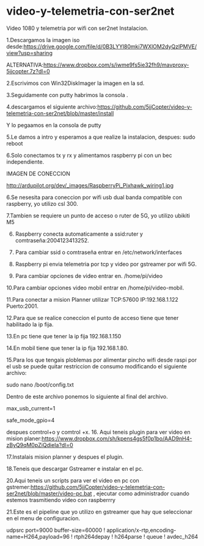 # video-y-telemetria-con-ser2net
Video 1080 y telemetria por wifi con ser2net
Instalacion.

1.Descargamos la imagen iso desde:https://drive.google.com/file/d/0B3LYYl80mki7WXlOM2dyQzlPMVE/view?usp=sharing

ALTERNATIVA:https://www.dropbox.com/s/iwme9fs5ie32fh9/mavproxy-5jjcopter.7z?dl=0

2.Escrivimos con Win32DiskImager la imagen en la sd.

3.Seguidamente con putty habrimos la consola .

4.descargamos el siguiente archivo:https://github.com/5jjCopter/video-y-telemetria-con-ser2net/blob/master/install 

Y lo pegaamos en la consola de putty

5.Le damos a intro y esperamos a que realize la instalacion, despues: sudo reboot

6.Solo conectamos tx y rx y alimentamos raspberry pi con un bec independiente.

IMAGEN DE CONECCION

http://ardupilot.org/dev/_images/RaspberryPi_Pixhawk_wiring1.jpg

6.Se nesesita para coneccion por wifi usb dual banda compatible con raspberry, yo utilizo csl 300.

7.Tambien se requiere un punto de acceso o ruter de 5G, yo utilizo ubikiti M5

6. Raspberry conecta automaticamente a ssid:ruter y comtraseña:2004123413252.

7. Para cambiar ssid o comtraseña entrar en /etc/network/interfaces

8. Raspberry pi envia telemetria por tcp y video por gstreamer por wifi 5G.

9. Para cambiar opciones de video entrar en. /home/pi/video
 
10.Para cambiar opciones video mobil entrar en /home/pi/video-mobil.

11.Para conectar a mision Planner utilizar TCP:57600 IP:192.168.1.122 Puerto:2001.

12.Para que se realice coneccion el punto de acceso tiene que tener habilitado la ip fija.

13.En pc tiene que tener la ip fija 192.168.1.150

14.En mobil tiene que tener la ip fija 192.168.1.80.

15.Para los que tengais ploblemas por alimentar pincho wifi desde raspi por el usb se puede quitar restriccion de consumo modificando el siguiente archivo:

sudo nano /boot/config.txt

Dentro de este archivo ponemos lo siguiente al final del archivo.

max_usb_current=1

safe_mode_gpio=4

despues comtrol+o
y comtrol +x.
16. Aqui teneis plugin para ver video en mision planer:https://www.dropbox.com/sh/kpens4gs5f0p1bo/AAD9nH4-zByQ9qM0pZiQdieIa?dl=0

17.Instalais mision planner y despues el plugin.

18.Teneis que descargar Gstreamer e instalar en el pc.

20.Aqui teneis un scripts para ver el video en pc con gstremer:https://github.com/5jjCopter/video-y-telemetria-con-ser2net/blob/master/video-pc.bat , ejecutar como administrador cuando estemos trasmitiendo video con raspberrry

21.Este es el pipeline que yo utilizo en gstreamer que hay que seleccionar en el menu de configuracion.

udpsrc port=9000  buffer-size=60000 ! application/x-rtp,encoding-name=H264,payload=96 ! rtph264depay ! h264parse ! queue ! avdec_h264




